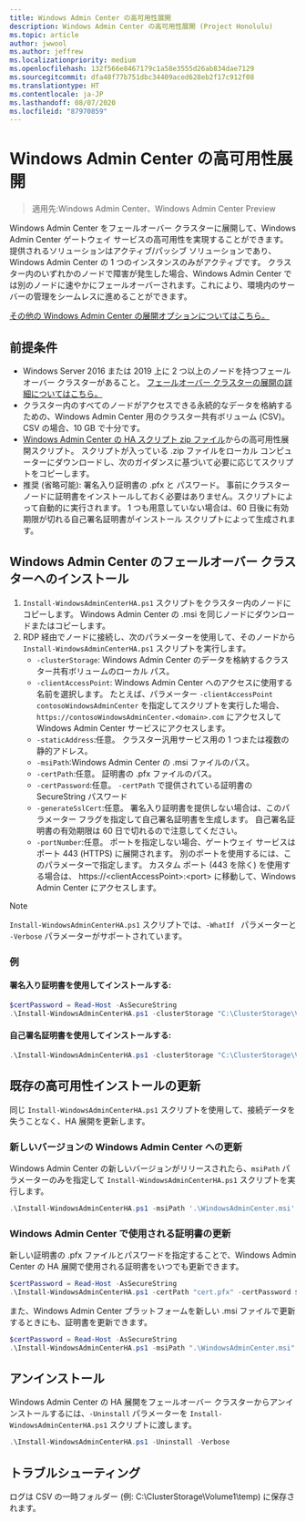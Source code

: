 ```yaml
---
title: Windows Admin Center の高可用性展開
description: Windows Admin Center の高可用性展開 (Project Honolulu)
ms.topic: article
author: jwwool
ms.author: jeffrew
ms.localizationpriority: medium
ms.openlocfilehash: 132f566e8467179c1a58e3555d26ab834dae7129
ms.sourcegitcommit: dfa48f77b751dbc34409aced628eb2f17c912f08
ms.translationtype: HT
ms.contentlocale: ja-JP
ms.lasthandoff: 08/07/2020
ms.locfileid: "87970859"
---
```

# <a name="deploy-windows-admin-center-with-high-availability"></a>Windows Admin Center の高可用性展開

>適用先:Windows Admin Center、Windows Admin Center Preview

Windows Admin Center をフェールオーバー クラスターに展開して、Windows Admin Center ゲートウェイ サービスの高可用性を実現することができます。 提供されるソリューションはアクティブ/パッシブ ソリューションであり、Windows Admin Center の 1 つのインスタンスのみがアクティブです。 クラスター内のいずれかのノードで障害が発生した場合、Windows Admin Center では別のノードに速やかにフェールオーバーされます。これにより、環境内のサーバーの管理をシームレスに進めることができます。

[その他の Windows Admin Center の展開オプションについてはこちら。](../plan/installation-options.md)

## <a name="prerequisites"></a>前提条件

- Windows Server 2016 または 2019 上に 2 つ以上のノードを持つフェールオーバー クラスターがあること。 [フェールオーバー クラスターの展開の詳細についてはこちら。](../../../failover-clustering/failover-clustering-overview.md)
- クラスター内のすべてのノードがアクセスできる永続的なデータを格納するための、Windows Admin Center 用のクラスター共有ボリューム (CSV)。 CSV の場合、10 GB で十分です。
- [Windows Admin Center の HA スクリプト zip ファイル](https://aka.ms/WACHAScript)からの高可用性展開スクリプト。 スクリプトが入っている .zip ファイルをローカル コンピューターにダウンロードし、次のガイダンスに基づいて必要に応じてスクリプトをコピーします。
- 推奨 (省略可能): 署名入り証明書の .pfx と パスワード。 事前にクラスター ノードに証明書をインストールしておく必要はありません。スクリプトによって自動的に実行されます。 1 つも用意していない場合は、60 日後に有効期限が切れる自己署名証明書がインストール スクリプトによって生成されます。

## <a name="install-windows-admin-center-on-a-failover-cluster"></a>Windows Admin Center のフェールオーバー クラスターへのインストール

1. ```Install-WindowsAdminCenterHA.ps1``` スクリプトをクラスター内のノードにコピーします。 Windows Admin Center の .msi を同じノードにダウンロードまたはコピーします。
2. RDP 経由でノードに接続し、次のパラメーターを使用して、そのノードから ```Install-WindowsAdminCenterHA.ps1``` スクリプトを実行します。
    - `-clusterStorage`: Windows Admin Center のデータを格納するクラスター共有ボリュームのローカル パス。
    - `-clientAccessPoint`: Windows Admin Center へのアクセスに使用する名前を選択します。 たとえば、パラメーター `-clientAccessPoint contosoWindowsAdminCenter` を指定してスクリプトを実行した場合、`https://contosoWindowsAdminCenter.<domain>.com` にアクセスして Windows Admin Center サービスにアクセスします。
    - `-staticAddress`:任意。 クラスター汎用サービス用の 1 つまたは複数の静的アドレス。
    - `-msiPath`:Windows Admin Center の .msi ファイルのパス。
    - `-certPath`:任意。 証明書の .pfx ファイルのパス。
    - `-certPassword`:任意。 `-certPath` で提供されている証明書の SecureString パスワード
    - `-generateSslCert`:任意。 署名入り証明書を提供しない場合は、このパラメーター フラグを指定して自己署名証明書を生成します。 自己署名証明書の有効期限は 60 日で切れるので注意してください。
    - `-portNumber`:任意。 ポートを指定しない場合、ゲートウェイ サービスはポート 443 (HTTPS) に展開されます。 別のポートを使用するには、このパラメーターで指定します。 カスタム ポート (443 を除く) を使用する場合は、 https://\<clientAccessPoint\>:\<port\> に移動して、Windows Admin Center にアクセスします。

> [!NOTE]
> ```Install-WindowsAdminCenterHA.ps1``` スクリプトでは、```-WhatIf ``` パラメーターと ```-Verbose``` パラメーターがサポートされています。

### <a name="examples"></a>例

#### <a name="install-with-a-signed-certificate"></a>署名入り証明書を使用してインストールする:

```powershell
$certPassword = Read-Host -AsSecureString
.\Install-WindowsAdminCenterHA.ps1 -clusterStorage "C:\ClusterStorage\Volume1" -clientAccessPoint "contoso-ha-gateway" -msiPath ".\WindowsAdminCenter.msi" -certPath "cert.pfx" -certPassword $certPassword -Verbose
```

#### <a name="install-with-a-self-signed-certificate"></a>自己署名証明書を使用してインストールする:

```powershell
.\Install-WindowsAdminCenterHA.ps1 -clusterStorage "C:\ClusterStorage\Volume1" -clientAccessPoint "contoso-ha-gateway" -msiPath ".\WindowsAdminCenter.msi" -generateSslCert -Verbose
```

## <a name="update-an-existing-high-availability-installation"></a>既存の高可用性インストールの更新

同じ ```Install-WindowsAdminCenterHA.ps1``` スクリプトを使用して、接続データを失うことなく、HA 展開を更新します。

### <a name="update-to-a-new-version-of-windows-admin-center"></a>新しいバージョンの Windows Admin Center への更新

Windows Admin Center の新しいバージョンがリリースされたら、```msiPath``` パラメーターのみを指定して ```Install-WindowsAdminCenterHA.ps1``` スクリプトを実行します。

```powershell
.\Install-WindowsAdminCenterHA.ps1 -msiPath '.\WindowsAdminCenter.msi' -Verbose
```

### <a name="update-the-certificate-used-by-windows-admin-center"></a>Windows Admin Center で使用される証明書の更新

新しい証明書の .pfx ファイルとパスワードを指定することで、Windows Admin Center の HA 展開で使用される証明書をいつでも更新できます。

```powershell
$certPassword = Read-Host -AsSecureString
.\Install-WindowsAdminCenterHA.ps1 -certPath "cert.pfx" -certPassword $certPassword -Verbose
```

また、Windows Admin Center プラットフォームを新しい .msi ファイルで更新するときにも、証明書を更新できます。

```powershell
$certPassword = Read-Host -AsSecureString
.\Install-WindowsAdminCenterHA.ps1 -msiPath ".\WindowsAdminCenter.msi" -certPath "cert.pfx" -certPassword $certPassword -Verbose
```

## <a name="uninstall"></a>アンインストール

Windows Admin Center の HA 展開をフェールオーバー クラスターからアンインストールするには、```-Uninstall``` パラメーターを ```Install-WindowsAdminCenterHA.ps1``` スクリプトに渡します。

```powershell
.\Install-WindowsAdminCenterHA.ps1 -Uninstall -Verbose
```

## <a name="troubleshooting"></a>トラブルシューティング

ログは CSV の一時フォルダー (例: C:\ClusterStorage\Volume1\temp) に保存されます。